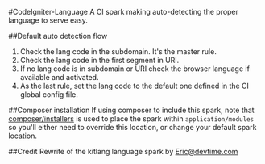 #CodeIgniter-Language
A CI spark making auto-detecting the proper language to serve easy.

##Default auto detection flow
1. Check the lang code in the subdomain. It's the master rule.
2. Check the lang code in the first segment in URI.
3. If no lang code is in subdomain or URI check the browser language if available and activated.
4. As the last rule, set the lang code to the default one defined in the CI global config file.


##Composer installation
If  using composer to include this spark, note that [composer/installers](https://github.com/composer/installers) is used to place the spark within `application/modules` so you'll either need to override this location, or change your default spark location.

##Credit
Rewrite of the kitlang language spark by Eric@devtime.com


